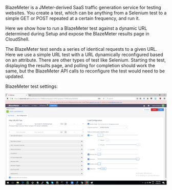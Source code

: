 BlazeMeter is a JMeter-derived SaaS traffic generation service for testing websites. You create a test, which can be anything from a Selenium test to a simple GET or POST repeated at a certain frequency, and run it. 

Here we show how to run a BlazeMeter test against a dynamic URL determined during Setup and expose the BlazeMeter results page in CloudShell. 

The BlazeMeter test sends a series of identical requests to a given URL. Here we use a simple URL test with a URL dynamically reconfigured based on an attribute. There are other types of test like Selenium. Starting the test, displaying the results page, and polling for completion should work the same, but the BlazeMeter API calls to reconfigure the test would need to be updated.


BlazeMeter test settings:

![](blazemeter%20leads.png)

